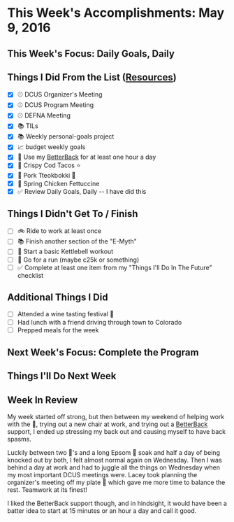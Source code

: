 # This Week's Accomplishments: May 9, 2016

## This Week's Focus: Daily Goals, Daily

## Things I Did From the List ([Resources](resources.md))

- [x] :baseball: DCUS Organizer's Meeting
- [x] :baseball: DCUS Program Meeting
- [x] :baseball: DEFNA Meeting
- [x] :books: TILs
- [x] :books: Weekly personal-goals project
- [x] :chart_with_upwards_trend: budget weekly goals
- [x] :muscle: Use my [BetterBack](http://getbetterback.com/) for at least one hour a day
- [x] :stew: Crispy Cod Tacos :star:
- [x] :stew: Pork Tteokbokki :star2:
- [x] :stew: Spring Chicken Fettuccine
- [x] :white_check_mark: Review Daily Goals, Daily -- I have did this

## Things I Didn't Get To / Finish

- [ ] :bike: Ride to work at least once
- [ ] :books: Finish another section of the "E-Myth"
- [ ] :muscle: Start a basic Kettlebell workout
- [ ] :running: Go for a run (maybe c25k or something)
- [ ] :white_check_mark: Complete at least one item from my "Things I'll Do In The Future" checklist

## Additional Things I Did

- [ ] Attended a wine tasting festival :wine_glass:
- [ ] Had lunch with a friend driving through town to Colorado
- [ ] Prepped meals for the week

## Next Week's Focus: Complete the Program

## Things I'll Do Next Week

## Week In Review

My week started off strong, but then between my weekend of helping work with the :horse:, trying out a new chair at work, and trying out a [BetterBack](http://getbetterback.com/) support, I ended up stressing my back out and causing myself to have back spasms. 

Luckily between two :pill:'s and a long Epsom :bath: soak and half a day of being knocked out by both, I felt almost normal again on Wednesday. Then I was behind a day at work and had to juggle all the things on Wednesday when my most important DCUS meetings were. Lacey took planning the organizer's meeting off my plate :muscle: which gave me more time to balance the rest. Teamwork at its finest! 

I liked the BetterBack support though, and in hindsight, it would have been a batter idea to start at 15 minutes or an hour a day and call it good.
